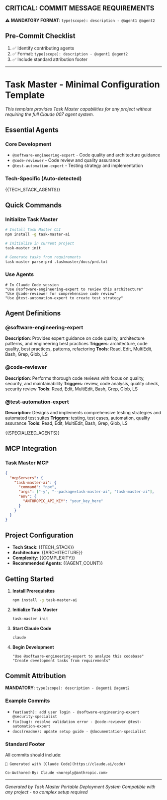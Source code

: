 ## CRITICAL: COMMIT MESSAGE REQUIREMENTS

⚠️ **MANDATORY FORMAT**: `type(scope): description - @agent1 @agent2`

## Pre-Commit Checklist
1. ✅ Identify contributing agents
2. ✅ Format: `type(scope): description - @agent1 @agent2` 
3. ✅ Include standard attribution footer

---

# Task Master - Minimal Configuration Template

*This template provides Task Master capabilities for any project without requiring the full Claude 007 agent system.*

## Essential Agents

### Core Development
- `@software-engineering-expert` - Code quality and architecture guidance
- `@code-reviewer` - Code review and quality assurance  
- `@test-automation-expert` - Testing strategy and implementation

### Tech-Specific (Auto-detected)
<!-- TECH_STACK_AGENTS will be replaced based on codebase analysis -->
{{TECH_STACK_AGENTS}}

## Quick Commands

### Initialize Task Master
```bash
# Install Task Master CLI
npm install -g task-master-ai

# Initialize in current project  
task-master init

# Generate tasks from requirements
task-master parse-prd .taskmaster/docs/prd.txt
```

### Use Agents
```
# In Claude Code session
"Use @software-engineering-expert to review this architecture"
"Use @code-reviewer for comprehensive code review"
"Use @test-automation-expert to create test strategy"
```

## Agent Definitions

### @software-engineering-expert
**Description**: Provides expert guidance on code quality, architecture patterns, and engineering best practices
**Triggers**: architecture, code quality, best practices, patterns, refactoring
**Tools**: Read, Edit, MultiEdit, Bash, Grep, Glob, LS

### @code-reviewer  
**Description**: Performs thorough code reviews with focus on quality, security, and maintainability
**Triggers**: review, code analysis, quality check, security review
**Tools**: Read, Edit, MultiEdit, Bash, Grep, Glob, LS

### @test-automation-expert
**Description**: Designs and implements comprehensive testing strategies and automated test suites
**Triggers**: testing, test cases, automation, quality assurance
**Tools**: Read, Edit, MultiEdit, Bash, Grep, Glob, LS

<!-- SPECIALIZED_AGENTS will be populated based on codebase analysis -->
{{SPECIALIZED_AGENTS}}

## MCP Integration

### Task Master MCP
```json
{
  "mcpServers": {
    "task-master-ai": {
      "command": "npx", 
      "args": ["-y", "--package=task-master-ai", "task-master-ai"],
      "env": {
        "ANTHROPIC_API_KEY": "your_key_here"
      }
    }
  }
}
```

## Project Configuration

- **Tech Stack**: {{TECH_STACK}}
- **Architecture**: {{ARCHITECTURE}}  
- **Complexity**: {{COMPLEXITY}}
- **Recommended Agents**: {{AGENT_COUNT}}

## Getting Started

1. **Install Prerequisites**
   ```bash
   npm install -g task-master-ai
   ```

2. **Initialize Task Master**
   ```bash
   task-master init
   ```

3. **Start Claude Code**
   ```bash
   claude
   ```

4. **Begin Development**
   ```
   "Use @software-engineering-expert to analyze this codebase"
   "Create development tasks from requirements"
   ```

## Commit Attribution

**MANDATORY**: `type(scope): description - @agent1 @agent2`

### Example Commits
- `feat(auth): add user login - @software-engineering-expert @security-specialist`
- `fix(bug): resolve validation error - @code-reviewer @test-automation-expert`
- `docs(readme): update setup guide - @documentation-specialist`

### Standard Footer
All commits should include:
```
🤖 Generated with [Claude Code](https://claude.ai/code)

Co-Authored-By: Claude <noreply@anthropic.com>
```

---
*Generated by Task Master Portable Deployment System*
*Compatible with any project - no complex setup required*